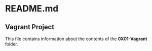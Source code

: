 # README.md
## Vagrant Project

This file contains information about the contents of the **0X01-Vagrant** folder.  
